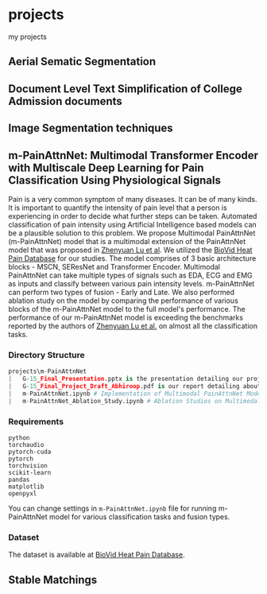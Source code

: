 # projects
my projects
## Aerial Sematic Segmentation

## Document Level Text Simplification of College Admission documents

## Image Segmentation techniques

## m-PainAttnNet: Multimodal Transformer Encoder with Multiscale Deep Learning for Pain Classification Using Physiological Signals

Pain is a very common symptom of many diseases. It can be of many kinds. It is important to quantify the intensity of pain level that a person is experiencing in order to decide what further steps can be taken. Automated classification of pain intensity using Artificial Intelligence based models can be a plausible solution to this problem. We propose Multimodal PainAttnNet (m-PainAttnNet) model that is a multimodal extension of the PainAttnNet model that was proposed in [Zhenyuan Lu et al](https://www.frontiersin.org/journals/physiology/articles/10.3389/fphys.2023.1294577/full). We utilized the [BioVid Heat Pain Database](https://www.nit.ovgu.de/BioVid.html) for our studies. The model comprises of 3 basic architecture blocks - MSCN, SEResNet and Transformer Encoder. Multimodal PainAttnNet can take multiple types of signals such as EDA, ECG and EMG as inputs and classify between various pain intensity levels. m-PainAttnNet can perform two types of fusion - Early and Late. We also performed ablation study on the model by comparing the performance of various blocks of the m-PainAttnNet model to the full model's performance. The performance of our m-PainAttnNet model is exceeding the benchmarks reported by the authors of [Zhenyuan Lu et al.](https://www.frontiersin.org/journals/physiology/articles/10.3389/fphys.2023.1294577/full) on almost all the classification tasks.


### Directory Structure
```python
projects\m-PainAttnNet
|   G-15_Final_Presentation.pptx is the presentation detailing our project
|   G-15_Final_Project_Draft_Abhiroop.pdf is our report detailing about m-PainAttnNet model and the results when our model is run
|   m-PainAttnNet.ipynb # Implementation of Multimodal PainAttnNet Model
|   m-PainAttnNet_Ablation_Study.ipynb # Ablation Studies on Multimodal PainAttnNet Model for various classification tasks
```

### Requirements

```
python
torchaudio
pytorch-cuda
pytorch
torchvision
scikit-learn
pandas
matplotlib
openpyxl
```

You can change settings in `m-PainAttnNet.ipynb` file for running m-PainAttnNet model for various classification tasks and fusion types.


### Dataset
The dataset is available at [BioVid Heat Pain Database](https://www.nit.ovgu.de/BioVid.html).



## Stable Matchings
